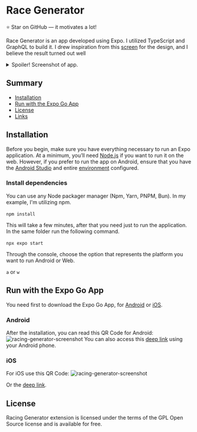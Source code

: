 # Race Generator

:star: Star on GitHub — it motivates a lot!

Race Generator is an app developed using Expo. I utilized TypeScript and GraphQL to build it. 
I drew inspiration from this [screen](https://dribbble.com/shots/6923463-Sports-News-App) for the design, and I believe the result turned out well

<details>
  <summary>Spoiler! Screenshot of app.</summary>
  <img src="/screenshot.png" alt="racing-generator-screenshot" height="400"/>
</details>

## Summary

- [Installation](#installation)
- [Run with the Expo Go App](#installation)
- [License](#license)
- [Links](#links)


## Installation

Before you begin, make sure you have everything necessary to run an Expo application. At a minimum, you’ll need [Node.js](https://nodejs.org/en/learn/getting-started/how-to-install-nodejs) if you want to run it on the web. However, if you prefer to run the app on Android, ensure that you have the [Android Studio](https://developer.android.com/studio/install) and entire [environment](https://developer.android.com/tools/variables) configured.

### Install dependencies

You can use any Node packager manager (Npm, Yarn, PNPM, Bun). In my example, I'm utilizing npm.

```npm install```

This will take a few minutes, after that you need just to run the application. In the same folder run the following command.

`npx expo start`

Through the console, choose the option that represents the platform you want to run Android or Web.

 `a`  or `w` 

## Run with the Expo Go App

You need first to download the Expo Go App, for [Android](https://play.google.com/store/apps/details?id=host.exp.exponent&referrer=www) or [iOS](https://itunes.apple.com/app/apple-store/id982107779).

### Android

After the installation, you can read this QR Code for Android:
  <img src="/eas-android.svg" alt="racing-generator-screenshot" height="250"/>
You can also access this [deep link](exp://u.expo.dev/update/13bd2292-1fec-479d-9550-b210296b4fef) using your Android phone.

### iOS

For iOS use this QR Code:
<img src="/eas-ios.svg" alt="racing-generator-screenshot" height="250"/>

Or the [deep link](exp://u.expo.dev/update/fdbb6ac8-b519-493b-81d2-ebaafcea2129).

## License

Racing Generator extension is licensed under the terms of the GPL Open Source
license and is available for free.
